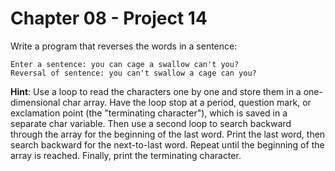 # Chapter 08 - Project 14

Write a program that reverses the words in a sentence:

```
Enter a sentence: you can cage a swallow can't you?
Reversal of sentence: you can't swallow a cage can you?
```

__Hint__: Use a loop to read the characters one by one and store them in a
one-dimensional char array.  Have the loop stop at a period, question mark, or
exclamation point (the "terminating character"), which is saved in a separate
char variable.  Then use a second loop to search backward through the array for
the beginning of the last word.  Print the last word, then search backward for
the next-to-last word.  Repeat until the beginning of the array is reached.
Finally, print the terminating character.
